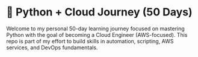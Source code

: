 # 🐍 Python + Cloud Journey (50 Days)

Welcome to my personal 50-day learning journey focused on mastering Python with the goal of becoming a Cloud Engineer (AWS-focused). This repo is part of my effort to build skills in automation, scripting, AWS services, and DevOps fundamentals.
